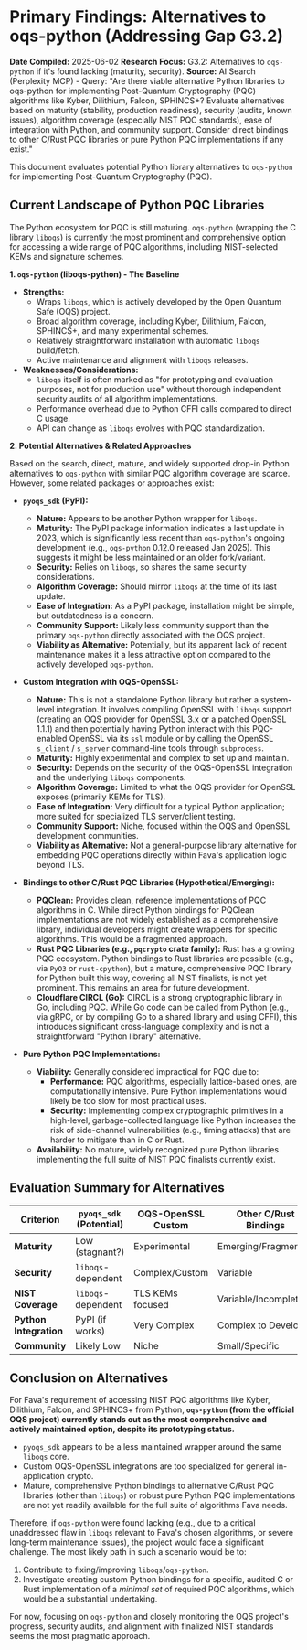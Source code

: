 # Primary Findings: Alternatives to oqs-python (Addressing Gap G3.2)

**Date Compiled:** 2025-06-02
**Research Focus:** G3.2: Alternatives to `oqs-python` if it's found lacking (maturity, security).
**Source:** AI Search (Perplexity MCP) - Query: "Are there viable alternative Python libraries to oqs-python for implementing Post-Quantum Cryptography (PQC) algorithms like Kyber, Dilithium, Falcon, SPHINCS+? Evaluate alternatives based on maturity (stability, production readiness), security (audits, known issues), algorithm coverage (especially NIST PQC standards), ease of integration with Python, and community support. Consider direct bindings to other C/Rust PQC libraries or pure Python PQC implementations if any exist."

This document evaluates potential Python library alternatives to `oqs-python` for implementing Post-Quantum Cryptography (PQC).

## Current Landscape of Python PQC Libraries

The Python ecosystem for PQC is still maturing. `oqs-python` (wrapping the C library `liboqs`) is currently the most prominent and comprehensive option for accessing a wide range of PQC algorithms, including NIST-selected KEMs and signature schemes.

**1. `oqs-python` (liboqs-python) - The Baseline**

*   **Strengths:**
    *   Wraps `liboqs`, which is actively developed by the Open Quantum Safe (OQS) project.
    *   Broad algorithm coverage, including Kyber, Dilithium, Falcon, SPHINCS+, and many experimental schemes.
    *   Relatively straightforward installation with automatic `liboqs` build/fetch.
    *   Active maintenance and alignment with `liboqs` releases.
*   **Weaknesses/Considerations:**
    *   `liboqs` itself is often marked as "for prototyping and evaluation purposes, not for production use" without thorough independent security audits of all algorithm implementations.
    *   Performance overhead due to Python CFFI calls compared to direct C usage.
    *   API can change as `liboqs` evolves with PQC standardization.

**2. Potential Alternatives & Related Approaches**

Based on the search, direct, mature, and widely supported drop-in Python alternatives to `oqs-python` with similar PQC algorithm coverage are scarce. However, some related packages or approaches exist:

*   **`pyoqs_sdk` (PyPI):**
    *   **Nature:** Appears to be another Python wrapper for `liboqs`.
    *   **Maturity:** The PyPI package information indicates a last update in 2023, which is significantly less recent than `oqs-python`'s ongoing development (e.g., `oqs-python` 0.12.0 released Jan 2025). This suggests it might be less maintained or an older fork/variant.
    *   **Security:** Relies on `liboqs`, so shares the same security considerations.
    *   **Algorithm Coverage:** Should mirror `liboqs` at the time of its last update.
    *   **Ease of Integration:** As a PyPI package, installation might be simple, but outdatedness is a concern.
    *   **Community Support:** Likely less community support than the primary `oqs-python` directly associated with the OQS project.
    *   **Viability as Alternative:** Potentially, but its apparent lack of recent maintenance makes it a less attractive option compared to the actively developed `oqs-python`.

*   **Custom Integration with OQS-OpenSSL:**
    *   **Nature:** This is not a standalone Python library but rather a system-level integration. It involves compiling OpenSSL with `liboqs` support (creating an OQS provider for OpenSSL 3.x or a patched OpenSSL 1.1.1) and then potentially having Python interact with this PQC-enabled OpenSSL via its `ssl` module or by calling the OpenSSL `s_client` / `s_server` command-line tools through `subprocess`.
    *   **Maturity:** Highly experimental and complex to set up and maintain.
    *   **Security:** Depends on the security of the OQS-OpenSSL integration and the underlying `liboqs` components.
    *   **Algorithm Coverage:** Limited to what the OQS provider for OpenSSL exposes (primarily KEMs for TLS).
    *   **Ease of Integration:** Very difficult for a typical Python application; more suited for specialized TLS server/client testing.
    *   **Community Support:** Niche, focused within the OQS and OpenSSL development communities.
    *   **Viability as Alternative:** Not a general-purpose library alternative for embedding PQC operations directly within Fava's application logic beyond TLS.

*   **Bindings to other C/Rust PQC Libraries (Hypothetical/Emerging):**
    *   **PQClean:** Provides clean, reference implementations of PQC algorithms in C. While direct Python bindings for PQClean implementations are not widely established as a comprehensive library, individual developers might create wrappers for specific algorithms. This would be a fragmented approach.
    *   **Rust PQC Libraries (e.g., `pqcrypto` crate family):** Rust has a growing PQC ecosystem. Python bindings to Rust libraries are possible (e.g., via `PyO3` or `rust-cpython`), but a mature, comprehensive PQC library for Python built this way, covering all NIST finalists, is not yet prominent. This remains an area for future development.
    *   **Cloudflare CIRCL (Go):** CIRCL is a strong cryptographic library in Go, including PQC. While Go code can be called from Python (e.g., via gRPC, or by compiling Go to a shared library and using CFFI), this introduces significant cross-language complexity and is not a straightforward "Python library" alternative.

*   **Pure Python PQC Implementations:**
    *   **Viability:** Generally considered impractical for PQC due to:
        *   **Performance:** PQC algorithms, especially lattice-based ones, are computationally intensive. Pure Python implementations would likely be too slow for most practical uses.
        *   **Security:** Implementing complex cryptographic primitives in a high-level, garbage-collected language like Python increases the risk of side-channel vulnerabilities (e.g., timing attacks) that are harder to mitigate than in C or Rust.
    *   **Availability:** No mature, widely recognized pure Python libraries implementing the full suite of NIST PQC finalists currently exist.

## Evaluation Summary for Alternatives

| Criterion            | `pyoqs_sdk` (Potential) | OQS-OpenSSL Custom | Other C/Rust Bindings | Pure Python Impls. |
|----------------------|-------------------------|--------------------|-----------------------|--------------------|
| **Maturity**         | Low (stagnant?)         | Experimental       | Emerging/Fragmented   | Non-existent/Low   |
| **Security**         | `liboqs`-dependent      | Complex/Custom     | Variable              | High Risk          |
| **NIST Coverage**    | `liboqs`-dependent      | TLS KEMs focused   | Variable/Incomplete   | Unlikely           |
| **Python Integration**| PyPI (if works)         | Very Complex       | Complex to Develop    | Easy (if available)|
| **Community**        | Likely Low              | Niche              | Small/Specific        | None               |

## Conclusion on Alternatives

For Fava's requirement of accessing NIST PQC algorithms like Kyber, Dilithium, Falcon, and SPHINCS+ from Python, **`oqs-python` (from the official OQS project) currently stands out as the most comprehensive and actively maintained option, despite its prototyping status.**

*   `pyoqs_sdk` appears to be a less maintained wrapper around the same `liboqs` core.
*   Custom OQS-OpenSSL integrations are too specialized for general in-application crypto.
*   Mature, comprehensive Python bindings to alternative C/Rust PQC libraries (other than `liboqs`) or robust pure Python PQC implementations are not yet readily available for the full suite of algorithms Fava needs.

Therefore, if `oqs-python` were found lacking (e.g., due to a critical unaddressed flaw in `liboqs` relevant to Fava's chosen algorithms, or severe long-term maintenance issues), the project would face a significant challenge. The most likely path in such a scenario would be to:
1.  Contribute to fixing/improving `liboqs`/`oqs-python`.
2.  Investigate creating custom Python bindings for a specific, audited C or Rust implementation of a *minimal set* of required PQC algorithms, which would be a substantial undertaking.

For now, focusing on `oqs-python` and closely monitoring the OQS project's progress, security audits, and alignment with finalized NIST standards seems the most pragmatic approach.